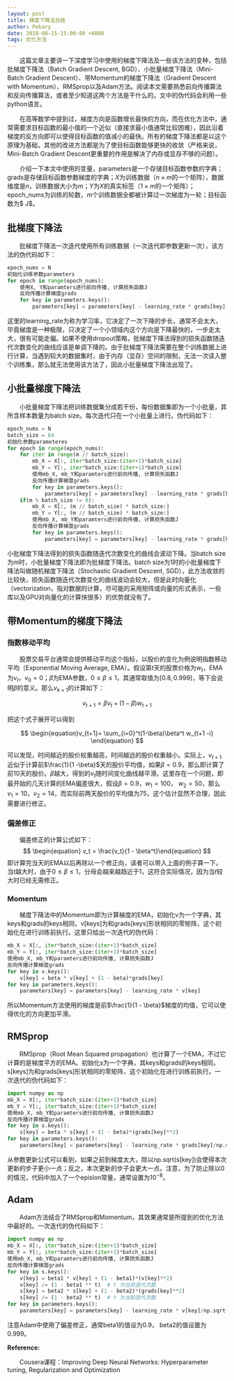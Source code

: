 ```yaml
---
layout: post
title: 梯度下降法总结
author: Pekary
date: 2018-08-15-15:00:00 +0800
tags: 优化方法	
---
```


&emsp;&emsp;这篇文章主要讲一下深度学习中使用的梯度下降法及一些该方法的变种，包括批梯度下降法（Batch Gradient Descent, BGD）、小批量梯度下降法（Mini-Batch Gradient Descent）、带Momentum的梯度下降法（Gradient Descent with Momentum）、RMSprop以及Adam方法。阅读本文需要熟悉前向传播算法和反向传播算法，或者至少知道这两个方法是干什么的。文中的伪代码会利用一些python语言。

&emsp;&emsp;在高等数学中提到过，梯度方向是函数增长最快的方向，而在优化方法中，通常需要求目标函数的最小值的一个近似（直接求最小值通常比较困难），因此沿着梯度的反方向即可以使得目标函数的值减小的最快。所有的梯度下降法都是以这个原理为基础，其他的改进方法都是为了使目标函数能够更快的收敛（严格来说，Mini-Batch Gradient Descent更重要的作用是解决了内存或显存不够的问题）。

&emsp;&emsp;介绍一下本文中使用的变量，parameters是一个存储目标函数参数的字典；grads是存储目标函数参数梯度的字典；$X$为训练数据（$n \times m$的一个矩阵），数据维度是$n$，训练数据大小为$m$；$Y$为$X$的真实标签（$1\times m$的一个矩阵）；epoch_nums为训练的轮数，$m$个训练数据全都被计算过一次梯度为一轮；目标函数为$ J$。

## 批梯度下降法

&emsp;&emsp;批梯度下降法一次迭代使用所有训练数据（一次迭代即参数更新一次），该方法的伪代码如下：
```python
epoch_nums = N
初始化训练参数parameters
for epoch in range(epoch_nums):
    使用X, Y和paramters进行前向传播, 计算损失函数J
    反向传播计算梯度grads
    for key in parameters.keys():
        parameters[key] = parameters[key] - learning_rate * grads[key]
```

这里的learning_rate为称为学习率，它决定了一次下降的步长，通常不会太大，毕竟梯度是一种极限，只决定了一个小领域内这个方向是下降最快的，一步走太大，很有可能走偏。如果不使用dropout策略，批梯度下降法得到的损失函数随迭代次数变化的曲线应该是单调下降的。由于批梯度下降法需要在整个训练数据上进行计算，当遇到较大的数据集时，由于内存（显存）空间的限制，无法一次读入整个训练集，那么就无法使用该方法了，因此小批量梯度下降法出现了。

## 小批量梯度下降法

&emsp;&emsp;小批量梯度下降法把训练数据集分成若干份，每份数据集即为一个小批量，其所含样本数量为batch size。每次迭代只在一个小批量上进行。伪代码如下：
```python
epoch_nums = N
batch_size = 64
初始化参数parameteres
for epoch in range(epoch_nums):
    for iter in range(m // batch_size):
        mb_X = X[:, iter*batch_size:(iter+1)*batch_size]
        mb_Y = Y[:, iter*batch_size:(iter+1)*batch_size]
        使用mb_X, mb_Y和paramters进行前向传播, 计算损失函数J
        反向传播计算梯度grads
        for key in parameters.keys():
            parameters[key] = parameters[key] - learning_rate * grads[key]
    if(m % batch_size != 0):
        mb_X = X[:, (m // batch_size) * batch_size:]
        mb_Y = Y[:, (m // batch_size) * batch_size:]
        使用mb_X, mb_Y和paramters进行前向传播, 计算损失函数J
        反向传播计算梯度grads
        for key in parameters.keys():
            parameters[key] = parameters[key] - learning_rate * grads[key]
```

小批梯度下降法得到的损失函数随迭代次数变化的曲线会波动下降。当batch size为m时，小批量梯度下降法即为批梯度下降法。batch size为1时的小批量梯度下降法叫做随机梯度下降法（Stochastic Gradient Descent, SGD），此方法收敛的比较快，损失函数随迭代次数变化的曲线波动会较大，但是此时向量化（vectorization，指对数据的计算，尽可能的采用矩阵或向量的形式表示，一些库以及GPU对向量化的计算快很多）的优势就没有了。

## 带Momentum的梯度下降法

### 指数移动平均

&emsp;&emsp;股票交易平台通常会提供移动平均这个指标，以股价的变化为例说明指数移动平均（Exponential Moving Average, EMA）。假设第$t$天的股票价格为$w_t$，EMA为$v_t$，$v_0=0$；$\beta$为EMA参数，$0\le \beta \le 1$，其通常取值为$[0.8, 0.999]$，等下会说明$\beta$的意义。那么$v_{k+1}$的计算如下：

$$
\begin{equation}v_{t+1} = \beta v_t + (1 - \beta)w_{t+1}\end{equation}
$$

把这个式子展开可以得到

$$
\begin{equation}v_{t+1}= \sum_{i=0}^t(1-\beta)\beta^t w_{t+1 -i} \end{equation}
$$

可以发现，时间越近的股价权重越高，时间越远的股价权重越小。实际上，$v_{t+1}$近似于计算前$\frac{1}{1 -\beta}$天的股价平均值，如果$\beta = 0.9$，那么即计算了前10天的股价。$\beta$越大，得到的$v_t$随时间变化曲线越平滑。这里存在一个问题，即最开始的几天计算的EMA偏差很大，假设$\beta = 0.9$，$w_1 = 100$， $w_2 = 50$，那么$v_1 = 10$，$v_2=14$，而实际前两天股价的平均值为$75$，这个估计显然不合理，因此需要进行修正。

### 偏差修正

&emsp;&emsp;偏差修正的计算公式如下：
$$
\begin{equation} v_t = \frac{v_t}{1 - \beta^t}\end{equation}
$$
即计算完当天的EMA以后再除以一个修正向，读者可以带入上面的例子算一下。当$t$越大时，由于$0 \le \beta \le 1$，分母会越来越趋近于1，这符合实际情况，因为当$t$较大时已经无需修正。

### Momentum

&emsp;&emsp;梯度下降法中的Momentum即为计算梯度的EMA，初始化v为一个字典，其keys和grads的keys相同，v[keys]为和grads[keys]形状相同的零矩阵，这个初始化在进行训练前执行。这里只给出一次迭代的伪代码：
```python
mb_X = X[:, iter*batch_size:(iter+1)*batch_size]
mb_Y = Y[:, iter*batch_size:(iter+1)*batch_size]
使用mb_X, mb_Y和paramters进行前向传播, 计算损失函数J
反向传播计算梯度grads
for key in v.keys():
    v[key] = beta * v[key] + (1 - beta)*grads[key]
for key in parameters.keys():
    parameters[key] = parameters[key] - learning_rate * v[key]
```

所以Momentum方法使用的梯度是前$\frac{1}{1 - \beta}$梯度的均值，它可以使得优化的方向更加平滑。



## RMSprop

&emsp;&emsp;RMSprop（Root Mean Squared propagation）也计算了一个EMA，不过它计算的是梯度平方的EMA。初始化s为一个字典，其keys和grads的keys相同，s[keys]为和grads[keys]形状相同的零矩阵，这个初始化在进行训练前执行。一次迭代的伪代码如下：
```python
import numpy as np
mb_X = X[:, iter*batch_size:(iter+1)*batch_size]
mb_Y = Y[:, iter*batch_size:(iter+1)*batch_size]
使用mb_X, mb_Y和paramters进行前向传播, 计算损失函数J
反向传播计算梯度grads
for key in s.keys():
    s[key] = beta * s[key] + (1 - beta)*(grads[key]**2)
for key in parameters.keys():
    parameters[key] = parameters[key] - learning_rate * grads[key]/np.sqrt(s[key] + epsilon)
```

从参数更新公式可以看到，如果之前到梯度太大，除以$\text{np.sqrt(s[key])}$会使得本次更新的步子更小一点；反之，本次更新的步子会更大一点。注意，为了防止除以0的情况，代码中加入了一个epislon常量，通常设置为$10^{-8}$。

## Adam

&emsp;&emsp;Adam方法结合了RMSprop和Momentum，其效果通常是所提到的优化方法中最好的。一次迭代的伪代码如下：
```python
import numpy as np
mb_X = X[:, iter*batch_size:(iter+1)*batch_size]
mb_Y = Y[:, iter*batch_size:(iter+1)*batch_size]
使用mb_X, mb_Y和paramters进行前向传播, 计算损失函数J
反向传播计算梯度grads
for key in s.keys():
    v[key] = beta1 * v[key] + (1 - beta1)*(v[key]**2)
    v[key] /= (1 - beta1 ** t)  # t 为当前迭代次数
    s[key] = beta2 * s[key] + (1 - beta2)*(grads[key]**2)
    s[key] /= (1 - beta2 ** t)  # t 为当前迭代次数
for key in parameters.keys():
    parameters[key] = parameters[key] - learning_rate * v[key]/np.sqrt(s[key] + epsilon)
```

注意Adam中使用了偏差修正，通常beta1的值设为0.9， beta2的值设置为0.999。



**Reference:**

&emsp;&emsp;Cousera课程：Improving Deep Neural Networks: Hyperparameter tuning, Regularization and Optimization